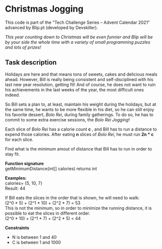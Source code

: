 # Christmas Jogging
This code is part of the "Tech Challenge Series – Advent Calendar 2021" advanced by Blip.pt (developed by Devskiller).

*This year counting down to Christmas will be even funnier and Blip will be by your side the whole time with a variety of small programming puzzles and lots of prizes!*

## Task description
Holidays are here and that means tons of sweets, cakes and delicious meals ahead. However, Bill is really being consistent and self-disciplined with his last new year resolution, getting fit! And of course, he does not want to ruin his achievements in the last weeks of the year, the most difficult ones indeed.  

So Bill sets a plan to, at least, maintain his weight during the holidays, but at the same time, he wants to be more flexible in his diet, so he can still enjoy his favorite dessert, *Bolo Rei*, during family gatherings. To do so, he has to commit to some extra exercise sessions, the *Bolo Rei Jogging*!  

Each slice of *Bolo Rei* has a calorie count **c** , and Bill has to run a distance to expend those calories. After eating **n** slices of *Bolo Rei*, he must run **2n * c** for each slice.  

Find what is the minimum amout of distance that Bill has to run in order to stay fit.  

**Function signature**  
getMinimumDistance(int[] calories) returns int  

**Examples:**  
calories= {5, 10, 7}  
Result: 44  

If Bill eats the slices in the order that is shown, he will need to walk:  
(2^0 * 5) + (2^1 * 10) + (2^2 * 7) = 53  
This is not the minimum, so in order to minimize the running distance, it is possible to eat the slices in different order.  
(2^0 * 10) + (2^1 * 7) + (2^2 * 5) = 44  
  
**Constraints**
- N is between 1 and 40  
- C is between 1 and 1000  

